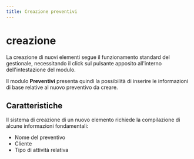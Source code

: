 ```yaml
---
title: Creazione preventivi
---
```


# creazione

La creazione di nuovi elementi segue il funzionamento standard del gestionale, necessitando il click sul pulsante apposito all'interno dell'intestazione del modulo.

Il modulo **Preventivi** presenta quindi la possibilità di inserire le informazioni di base relative al nuovo preventivo da creare.

## Caratteristiche

Il sistema di creazione di un nuovo elemento richiede la compilazione di alcune informazioni fondamentali:

* Nome del preventivo
* Cliente
* Tipo di attività relativa

